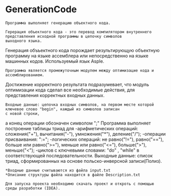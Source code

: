 # GenerationCode

	Программа выполняет генерацию объектного кода.

	Герерация объектного кода - это перевод компилятором внутреннего представления исходной программы в цепочку символов 
	выходного языка.
Генерация объъектного кода порождает результирующую объектную программу на языке ассемблера или непосредственно на языке машинных 
кодов.
Используемый язык Asple.

	Программа является промежуточным модулем между оптимизацие кода и ассемблированием.
Достижение корректного результата подразумевает, что модуль оптимизации кода сделал все необходимые действия, для представления
корректных входных данных.

	Входные данные: цепочка входных символов, на первом месте которой ключевое слово "begin", каждый из символов записан 
	с новой строки, 
а конец операции обозначен символом ";"
Программа выполняет построение таблицы триад для 
-арифметических операций: сложения("+"), вычитания("-"), умножения("*"), деление("/");
-операции присваивания: ":=";
-логических операций: не равно("!="), равно("=="), больше или равно(">="), меньше или равно("<="), больше(">"), меньше("<");
-циклов с ключевыми словами: "do" , "while" в соответствующей последовательности.
	Выходные данные: список триад, сформированных на основе польско-инверсной записи(Полиз).
	
	*Входные данные считываются из файла input.txt
	*Описание структуры файла находится в файле Description.txt
	
	Для запуска проекта необходимо скачать проект и откроть с помощью среды разработки (IDEA).
